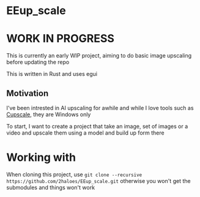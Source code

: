 # EEup_scale

# WORK IN PROGRESS

This is currently an early WIP project, aiming to do basic image upscaling before updating the repo

This is written in Rust and uses egui

## Motivation

I've been intrested in AI upscaling for awhile and while I love tools such as [Cupscale](https://github.com/n00mkrad/cupscale), they are Windows only

To start, I want to create a project that take an image, set of images or a video and upscale them using a model and build up form there

# Working with

When cloning this project, use `git clone --recursive https://github.com/2haloes/EEup_scale.git` otherwise you won't get the submodules and things won't work
